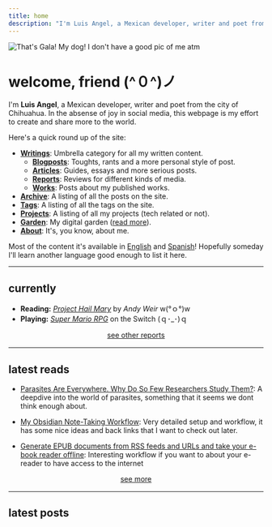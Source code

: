 ```yaml
---
title: home
description: "I'm Luis Angel, a Mexican developer, writer and poet from the city of Chihuahua. In the absense of joy in social media, this webpage is my effort to create and share more to the world."
---
```

<img
  id="avatar"
  src="/images/index/gala.jpg"
  alt="That's Gala! My dog! I don't have a good pic of me atm">

# welcome, friend (^０^)ノ

I'm **Luis Angel**, a Mexican developer, writer and poet from the city of Chihuahua. In the absense of joy in social media, this webpage is my effort to create and share more to the world.

Here's a quick round up of the site:

- [**Writings**](/categories): Umbrella category for all my written content.
  - [**Blogposts**](/categories/blogposts): Toughts, rants and a more personal style of post.
  - [**Articles**](/categories/articles): Guides, essays and more serious posts.
  - [**Reports**](/categories/reports): Reviews for different kinds of media.
  - [**Works**](/categories/works): Posts about my published works.
- [**Archive**](/post): A listing of all the posts on the site.
- [**Tags**](/tags): A listing of all the tags on the site.
- [**Projects**](/projects): A listing of all my projects (tech related or not).
- [**Garden**](/garden): My digital garden ([read more](https://abyss.j3s.sh/hypha/digital_abyss)).
- [**About**](/about): It's, you know, about me.

Most of the content it's available in [English](/en) and [Spanish](/es)! Hopefully someday I'll learn another language good enough to list it here.

---

## currently

- **Reading:** *[Project Hail Mary](https://en.m.wikipedia.org/wiki/Project_Hail_Mary)* by *Andy Weir* w(°ｏ°)w
- **Playing:**  *[Super Mario RPG](https://www.metacritic.com/game/super-mario-rpg/)* on the Switch (ｑ･_･)ｑ

<div style="text-align: center; margin-bottom: 1rem;">
  <a href="/categories/report">
    see other reports
  </a>
</div>

---

## latest reads

- [Parasites Are Everywhere. Why Do So Few Researchers Study Them?](https://www.smithsonianmag.com/science-nature/parasites-are-everywhere-so-why-do-so-few-researchers-study-them-180984753/): A deepdive into the world of parasites, something that it seems we dont think enough about.

- [My Obsidian Note-Taking Workflow](https://www.ssp.sh/blog/obsidian-note-taking-workflow/): Very detailed setup and workflow, it has some nice ideas and back links that I want to check out later.

- [Generate EPUB documents from RSS feeds and URLs and take your e-book reader offline](https://dimitris.cc/posts/generate-epub-documents-from-rss-feeds-and-urls-and-take-your-e-book-reader-offline.html): Interesting workflow if you want to about your e-reader to have access to the internet

<div style="text-align: center; margin-bottom: 1rem;">
  <a href="/garden/latest-reads">
    see more
  </a>
</div>

---

## latest posts
